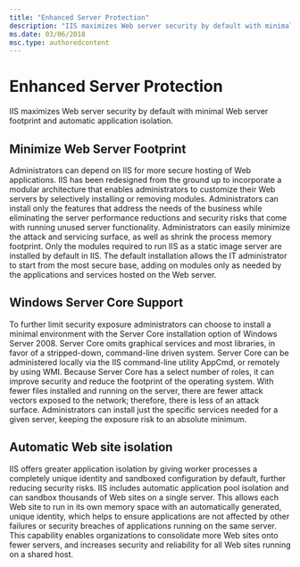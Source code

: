 ```yaml
---
title: "Enhanced Server Protection"
description: "IIS maximizes Web server security by default with minimal Web server footprint and automatic application isolation."
ms.date: 03/06/2018
msc.type: authoredcontent
---
```

# Enhanced Server Protection

IIS maximizes Web server security by default with minimal Web server footprint and automatic application isolation.

## Minimize Web Server Footprint

Administrators can depend on IIS for more secure hosting of Web applications. IIS has been redesigned from the ground up to incorporate a modular architecture that enables administrators to customize their Web servers by selectively installing or removing modules. Administrators can install only the features that address the needs of the business while eliminating the server performance reductions and security risks that come with running unused server functionality. Administrators can easily minimize the attack and servicing surface, as well as shrink the process memory footprint. Only the modules required to run IIS as a static image server are installed by default in IIS. The default installation allows the IT administrator to start from the most secure base, adding on modules only as needed by the applications and services hosted on the Web server.

## Windows Server Core Support

To further limit security exposure administrators can choose to install a minimal environment with the Server Core installation option of Windows Server 2008. Server Core omits graphical services and most libraries, in favor of a stripped-down, command-line driven system. Server Core can be administered locally via the IIS command-line utility AppCmd, or remotely by using WMI. Because Server Core has a select number of roles, it can improve security and reduce the footprint of the operating system. With fewer files installed and running on the server, there are fewer attack vectors exposed to the network; therefore, there is less of an attack surface. Administrators can install just the specific services needed for a given server, keeping the exposure risk to an absolute minimum.

## Automatic Web site isolation

IIS offers greater application isolation by giving worker processes a completely unique identity and sandboxed configuration by default, further reducing security risks. IIS includes automatic application pool isolation and can sandbox thousands of Web sites on a single server. This allows each Web site to run in its own memory space with an automatically generated, unique identity, which helps to ensure applications are not affected by other failures or security breaches of applications running on the same server. This capability enables organizations to consolidate more Web sites onto fewer servers, and increases security and reliability for all Web sites running on a shared host.
